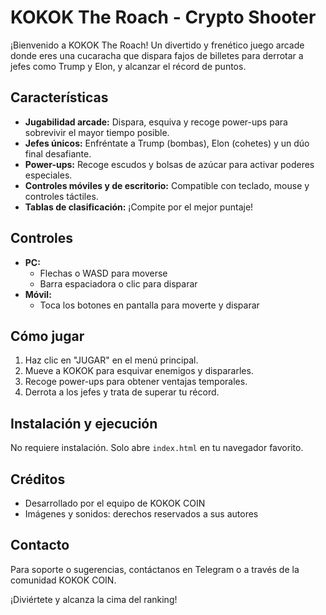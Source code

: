 # KOKOK The Roach - Crypto Shooter

¡Bienvenido a KOKOK The Roach! Un divertido y frenético juego arcade donde eres una cucaracha que dispara fajos de billetes para derrotar a jefes como Trump y Elon, y alcanzar el récord de puntos.

## Características
- **Jugabilidad arcade:** Dispara, esquiva y recoge power-ups para sobrevivir el mayor tiempo posible.
- **Jefes únicos:** Enfréntate a Trump (bombas), Elon (cohetes) y un dúo final desafiante.
- **Power-ups:** Recoge escudos y bolsas de azúcar para activar poderes especiales.
- **Controles móviles y de escritorio:** Compatible con teclado, mouse y controles táctiles.
- **Tablas de clasificación:** ¡Compite por el mejor puntaje!

## Controles
- **PC:**
  - Flechas o WASD para moverse
  - Barra espaciadora o clic para disparar
- **Móvil:**
  - Toca los botones en pantalla para moverte y disparar

## Cómo jugar
1. Haz clic en "JUGAR" en el menú principal.
2. Mueve a KOKOK para esquivar enemigos y dispararles.
3. Recoge power-ups para obtener ventajas temporales.
4. Derrota a los jefes y trata de superar tu récord.

## Instalación y ejecución
No requiere instalación. Solo abre `index.html` en tu navegador favorito.

## Créditos
- Desarrollado por el equipo de KOKOK COIN
- Imágenes y sonidos: derechos reservados a sus autores

## Contacto
Para soporte o sugerencias, contáctanos en Telegram o a través de la comunidad KOKOK COIN.

¡Diviértete y alcanza la cima del ranking!
